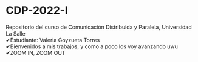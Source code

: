 # CDP-2022-I
Repositorio del curso de Comunicación Distribuida y Paralela, Universidad La Salle <br />
✔Estudiante: Valeria Goyzueta Torres <br />
✔Bienvenidos a mis trabajos, y como a poco los voy avanzando uwu <br />
✔ZOOM IN, ZOOM OUT <br />
